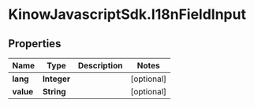 # KinowJavascriptSdk.I18nFieldInput

## Properties
Name | Type | Description | Notes
------------ | ------------- | ------------- | -------------
**lang** | **Integer** |  | [optional] 
**value** | **String** |  | [optional] 


